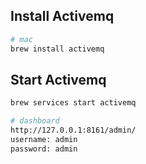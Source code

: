 ## Install Activemq
```sh
# mac
brew install activemq
```

## Start Activemq
```sh
brew services start activemq

# dashboard
http://127.0.0.1:8161/admin/ 
username: admin
password: admin
```